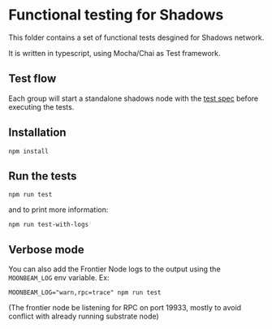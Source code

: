 # Functional testing for Shadows

This folder contains a set of functional tests desgined for Shadows network.

It is written in typescript, using Mocha/Chai as Test framework.

## Test flow

Each group will start a standalone shadows node with the
[test spec](../node/standalone/src/chain_spec.rs) before executing the tests.

## Installation

```
npm install
```

## Run the tests

```
npm run test
```

and to print more information:

```
npm run test-with-logs
```

## Verbose mode

You can also add the Frontier Node logs to the output using the `MOONBEAM_LOG` env variable. Ex:

```
MOONBEAM_LOG="warn,rpc=trace" npm run test
```

(The frontier node be listening for RPC on port 19933, mostly to avoid conflict with already running
substrate node)
